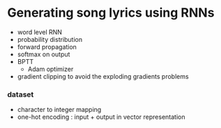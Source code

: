 # Generating song lyrics using RNNs
- word level RNN 
- probability distribution
- forward propagation
- softmax on output 
- BPTT
    - Adam optimizer
- gradient clipping to avoid the exploding gradients problems 




### dataset 
- character to integer mapping 
- one-hot encoding : input + output in vector representation 
